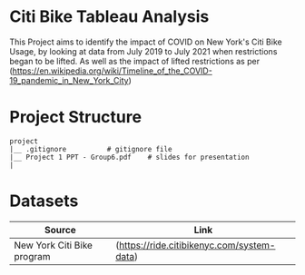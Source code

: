 # Citi Bike Tableau Analysis

This Project aims to identify the impact of COVID on New York's Citi Bike Usage, by looking at data from July 2019 to July 2021 when restrictions began to be lifted. As well as the impact of lifted restrictions as per (https://en.wikipedia.org/wiki/Timeline_of_the_COVID-19_pandemic_in_New_York_City)

# Project Structure

```
project
|__ .gitignore          # gitignore file
|__ Project 1 PPT - Group6.pdf    # slides for presentation
| 

```

# Datasets

|Source|Link|
|-|-|
| New York Citi Bike program|(https://ride.citibikenyc.com/system-data)|
